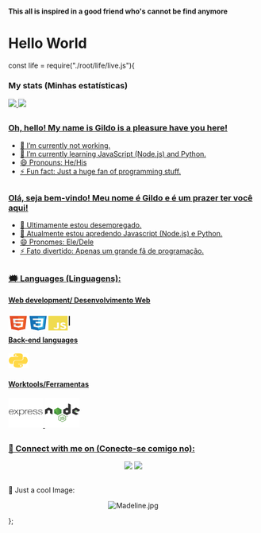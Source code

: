 
<h4>This all is inspired in a good friend who's cannot be find anymore</h4>
<h1> Hello World</h1>
const life = require("./root/life/live.js"){

  
<h3> My stats (Minhas estatísticas)</h3>

<div align="left">
  <a href="https://github.com/GilUser">
  <img height="140em" src="https://github-readme-stats.vercel.app/api?username=GilUser&show_icons=true&theme=dark&include_all_commits=true&count_private=true"/>
  <img height="140em" src="https://github-readme-stats.vercel.app/api/top-langs/?username=GilUser&layout=compact&langs_count=7&theme=dark"/>
</div>

##
  <h3> Oh, hello! My name is Gildo is a pleasure have you here!</h3>

- 🔭 I’m currently not working.
- 🌱 I’m currently learning JavaScript (Node.js) and Python.
- 😄 Pronouns: He/His
- ⚡ Fun fact: Just a huge fan of programming stuff.
##

 <h3>Olá, seja bem-vindo! Meu nome é Gildo e é um prazer ter você aqui!</h3>

- 🔭 Ultimamente estou desempregado.
- 🌱 Atualmente estou apredendo Javascript (Node.js) e Python.
- 😄 Pronomes: Ele/Dele
- ⚡ Fato divertido: Apenas um grande fã de programação.


##

   <h3>🗯  Languages (Linguagens):</h3>
<h4> Web development/ Desenvolvimento Web</h4
<br />

<div align="left">
  <img align="left" alt="Leo_HTML" height="30" width="40" src="https://raw.githubusercontent.com/devicons/devicon/master/icons/html5/html5-original.svg">
  <img align="left" alt="Leo-CSS" height="30" width="40" src="https://raw.githubusercontent.com/devicons/devicon/master/icons/css3/css3-original.svg">
   <img align="left" alt="Leo-JS" height="30" width="40" src="https://raw.githubusercontent.com/devicons/devicon/master/icons/javascript/javascript-plain.svg">
  <h3>|</h3>
  
  <h4>Back-end languages</h4>
    <img align="left" alt="Leo-python" height="30" width="40" src="https://raw.githubusercontent.com/devicons/devicon/master/icons/python/python-plain.svg">
</div>
<br />
<br />
  
<div align="left">
<h4>Worktools/Ferramentas</h4>
  <img alt="Leo-express" height="60" width="70" src="https://raw.githubusercontent.com/devicons/devicon/master/icons/express/express-original-wordmark.svg">
  <img alt="Leo-nodeJS" height="60" width="70" src="https://raw.githubusercontent.com/devicons/devicon/master/icons/nodejs/nodejs-original-wordmark.svg">
</div>

##

  <h3>💞 Connect with me on (Conecte-se comigo no):</h3>
<div align="center"> 

  <a href = "mailto:dev.gil.jr@gmail.com"><img src="https://img.shields.io/badge/-Gmail-%23333?style=for-the-badge&logo=gmail&logoColor=white" target="_blank"></a>
  <a href="https://www.linkedin.com/in/gildo-pinheiro-23b547219/" target="_blank"><img src="https://img.shields.io/badge/-LinkedIn-%230077B5?style=for-the-badge&logo=linkedin&logoColor=white" target="_blank"></a> 
</div>

##

🌌 Just a cool Image:
<p align= "center">
<img src="https://i2.wp.com/www.fatosdesconhecidos.com.br/wp-content/uploads/2020/02/madeline-celeste-1580498156.jpg?resize=600%2C338&ssl=1" alt="Madeline.jpg">
<p>

};
<!--
## Hi there 👋
**GilUser/GilUser** is a ✨ _special_ ✨ repository because its `README.md` (this file) appears on your GitHub profile.

 	<a href="https://www.twitch.tv/madeline_lea" target="_blank"><img src="https://img.shields.io/badge/Twitch-9146FF?style=for-the-badge&logo=twitch&logoColor=white" target="_blank"></a> 
  <a href="https://www.youtube.com/channel/UCd9Hi7MsfIA9xgBuj2z3gtw" target="_blank"><img src="https://img.shields.io/badge/YouTube-FF0000?style=for-the-badge&logo=youtube&logoColor=white" target="_blank"></a>
  <a href="https://www.instagram.com/leo_ainowa/" target="_blank"><img src="https://img.shields.io/badge/-Instagram-%23E4405F?style=for-the-badge&logo=instagram&logoColor=white" target="_blank"></a>
Here are some ideas to get you started:

- 🔭 I’m currently working on ...
- 🌱 I’m currently learning ...
- 👯 I’m looking to collaborate on ...
- 🤔 I’m looking for help with ...
- 💬 Ask me about ...
- 📫 How to reach me: ...
- 😄 Pronouns: ...
- ⚡ Fun fact: ...
-->
